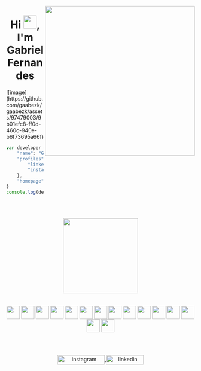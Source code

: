 <br><br>

<img align="right" height="400px" src="https://i.imgur.com/iBkDXbT.png"/>

<h1 align="center">Hi <img width="35px" src="https://image.emojipng.com/109/13791109.png">, I'm Gabriel Fernandes</h1>
![image](https://github.com/gaabezk/gaabezk/assets/97479003/9b01efc8-ff0d-460c-940e-b6f73695a66f)

``` js
var developer = {
    "name": "Gabriel Fernandes",
    "profiles": {
        "linkedIn": "https://linkedin.com/in/gabezk",
        "instagram": "https://instagram.com/gabrielfern__/"
    },
    "homepage": "https://github.com/gaabezk"
}
console.log(developer)
```
<br><br>

<div align="center">
  <img height="200px" src="https://github-readme-stats.vercel.app/api/top-langs/?username=gaabezk&layout=compact&langs_count=7&theme=midnight-purple"/>
</div>
<br><br>
<div align="center">
  
  <img align="center" width="35" src="https://cdn.jsdelivr.net/gh/devicons/devicon/icons/java/java-original.svg" />
  <img align="center" width="35" src="https://cdn.jsdelivr.net/gh/devicons/devicon/icons/python/python-original.svg" />
  <img align="center" width="35" src="https://cdn.jsdelivr.net/gh/devicons/devicon/icons/csharp/csharp-original.svg" />
  <img align="center" width="35" src="https://cdn.jsdelivr.net/gh/devicons/devicon/icons/spring/spring-original.svg" />
  <img align="center" width="35" src="https://cdn.jsdelivr.net/gh/devicons/devicon/icons/dotnetcore/dotnetcore-original.svg" />
  <img align="center" width="35" src="https://cdn.jsdelivr.net/gh/devicons/devicon/icons/photoshop/photoshop-line.svg" />
  <img align="center" width="35" src="https://cdn.jsdelivr.net/gh/devicons/devicon/icons/git/git-original.svg" />
  <img align="center" width="35" src="https://cdn.jsdelivr.net/gh/devicons/devicon/icons/html5/html5-original.svg" />
  <img align="center" width="35" src="https://cdn.jsdelivr.net/gh/devicons/devicon/icons/css3/css3-original.svg" />
  <img align="center" width="35" src="https://cdn.jsdelivr.net/gh/devicons/devicon/icons/javascript/javascript-plain.svg" />
  <img align="center" width="35" src="https://cdn.jsdelivr.net/gh/devicons/devicon/icons/typescript/typescript-original.svg" />
  <img align="center" width="35" src="https://cdn.jsdelivr.net/gh/devicons/devicon/icons/nodejs/nodejs-original.svg" />
  <img align="center" width="35" src="https://cdn.jsdelivr.net/gh/devicons/devicon/icons/react/react-original.svg" />
  <img align="center" width="35" src="https://cdn.jsdelivr.net/gh/devicons/devicon/icons/postgresql/postgresql-original.svg" />
  <img align="center" width="35" src="https://cdn.jsdelivr.net/gh/devicons/devicon/icons/intellij/intellij-original.svg" />
      
</div>
  
  
<br><br>

<p align="center">
 <a href="https://instagram.com/gabrielfern__/" target="_blank">
 <img align="center" height="25" width="126" src="https://img.shields.io/badge/-gabrielfern__-05122A?style=flat&logo=instagram" alt="instagram"/>
</a>
<a href="https://www.linkedin.com/in/gabezk/" target="_blank">
  <img align="center" height="25" width="100" src="https://img.shields.io/badge/-gabezk-05122A?style=flat&logo=linkedin" alt="linkedin"/>
</a>

